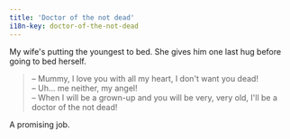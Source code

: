 ```yaml
---
title: 'Doctor of the not dead'
i18n-key: doctor-of-the-not-dead
---
```


My wife's putting the youngest to bed. She gives him one last hug before going to bed herself.

<!-- more -->

> – Mummy, I love you with all my heart, I don't want you dead!  
> – Uh… me neither, my angel!  
> – When I will be a grown-up and you will be very, very old, I'll be a doctor of the not dead!

A promising job.
